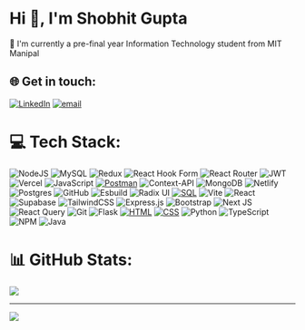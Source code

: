 # Hi 👋, I'm Shobhit Gupta
🌱 I'm currently a pre-final year Information Technology student from MIT Manipal


## 🌐 Get in touch:
[![LinkedIn](https://img.shields.io/badge/LinkedIn-%230077B5.svg?logo=linkedin&logoColor=white)](https://linkedin.com/in/https://www.linkedin.com/in/shobhitgupta03/) [![email](https://img.shields.io/badge/Email-D14836?logo=gmail&logoColor=white)](mailto:shobhitgupta2003@gmail.com) 

# 💻 Tech Stack:
![NodeJS](https://img.shields.io/badge/node.js-6DA55F?style=for-the-badge&logo=node.js&logoColor=white)
![MySQL](https://img.shields.io/badge/mysql-4479A1.svg?style=for-the-badge&logo=mysql&logoColor=white)
![Redux](https://img.shields.io/badge/redux-%23593d88.svg?style=for-the-badge&logo=redux&logoColor=white)
![React Hook Form](https://img.shields.io/badge/React%20Hook%20Form-%23EC5990.svg?style=for-the-badge&logo=reacthookform&logoColor=white)
![React Router](https://img.shields.io/badge/React_Router-CA4245?style=for-the-badge&logo=react-router&logoColor=white)
![JWT](https://img.shields.io/badge/JWT-black?style=for-the-badge&logo=JSON%20web%20tokens)
![Vercel](https://img.shields.io/badge/vercel-%23000000.svg?style=for-the-badge&logo=vercel&logoColor=white)
![JavaScript](https://img.shields.io/badge/javascript-%23323330.svg?style=for-the-badge&logo=javascript&logoColor=%23F7DF1E)
[![Postman](https://img.shields.io/badge/-Postman-orange?style=for-the-badge&logo=postman&logoColor=white)](https://www.postman.com/)
![Context-API](https://img.shields.io/badge/Context--Api-000000?style=for-the-badge&logo=react)
![MongoDB](https://img.shields.io/badge/MongoDB-%234ea94b.svg?style=for-the-badge&logo=mongodb&logoColor=white)
![Netlify](https://img.shields.io/badge/netlify-%23000000.svg?style=for-the-badge&logo=netlify&logoColor=#00C7B7)
![Postgres](https://img.shields.io/badge/postgres-%23316192.svg?style=for-the-badge&logo=postgresql&logoColor=white)
![GitHub](https://img.shields.io/badge/github-%23121011.svg?style=for-the-badge&logo=github&logoColor=white)
![Esbuild](https://img.shields.io/badge/esbuild-%23FFCF00.svg?style=for-the-badge&logo=esbuild&logoColor=black)
![Radix UI](https://img.shields.io/badge/radix%20ui-161618.svg?style=for-the-badge&logo=radix-ui&logoColor=white)
[![SQL](https://img.shields.io/badge/-SQL-blue?style=for-the-badge&logo=sql&logoColor=white)](https://en.wikipedia.org/wiki/SQL)
![Vite](https://img.shields.io/badge/vite-%23646CFF.svg?style=for-the-badge&logo=vite&logoColor=white)
![React](https://img.shields.io/badge/react-%2320232a.svg?style=for-the-badge&logo=react&logoColor=%2361DAFB)
![Supabase](https://img.shields.io/badge/Supabase-3ECF8E?style=for-the-badge&logo=supabase&logoColor=white)
![TailwindCSS](https://img.shields.io/badge/tailwindcss-%2338B2AC.svg?style=for-the-badge&logo=tailwind-css&logoColor=white)
![Express.js](https://img.shields.io/badge/express.js-%23404d59.svg?style=for-the-badge&logo=express&logoColor=%2361DAFB)
![Bootstrap](https://img.shields.io/badge/bootstrap-%238511FA.svg?style=for-the-badge&logo=bootstrap&logoColor=white)
![Next JS](https://img.shields.io/badge/Next-black?style=for-the-badge&logo=next.js&logoColor=white)
![React Query](https://img.shields.io/badge/-React%20Query-FF4154?style=for-the-badge&logo=react%20query&logoColor=white)
![Git](https://img.shields.io/badge/git-%23F05033.svg?style=for-the-badge&logo=git&logoColor=white)
![Flask](https://img.shields.io/badge/flask-%23000.svg?style=for-the-badge&logo=flask&logoColor=white)
[![HTML](https://img.shields.io/badge/-HTML-orange?style=for-the-badge&logo=html5&logoColor=white)](https://html.spec.whatwg.org/)
[![CSS](https://img.shields.io/badge/-CSS-blue?style=for-the-badge&logo=css3&logoColor=white)](https://www.w3.org/Style/CSS/Overview.en.html)
![Python](https://img.shields.io/badge/python-3670A0?style=for-the-badge&logo=python&logoColor=ffdd54)
![TypeScript](https://img.shields.io/badge/typescript-%23007ACC.svg?style=for-the-badge&logo=typescript&logoColor=white)
![NPM](https://img.shields.io/badge/NPM-%23CB3837.svg?style=for-the-badge&logo=npm&logoColor=white)
![Java](https://img.shields.io/badge/java-%23ED8B00.svg?style=for-the-badge&logo=openjdk&logoColor=white)

# 📊 GitHub Stats:
![](https://github-readme-stats.vercel.app/api/top-langs/?username=shobhitgupta2&theme=dark&hide_border=false&include_all_commits=false&count_private=false&layout=compact)

---
[![](https://visitcount.itsvg.in/api?id=shobhitgupta2&icon=0&color=0)](https://visitcount.itsvg.in)

